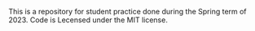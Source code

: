 This is a repository for student practice done during the Spring term of 2023.
Code is Lecensed under the MIT license.